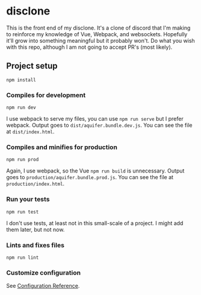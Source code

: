 # disclone

This is the front end of my disclone. It's a clone of discord that I'm making to reinforce my knowledge of Vue, Webpack, and websockets. Hopefully it'll grow into something meaningful but it probably won't. Do what you wish with this repo, although I am not going to accept PR's (most likely).

## Project setup
```
npm install
```

### Compiles for development
```
npm run dev
```
I use webpack to serve my files, you can use `npm run serve` but I prefer webpack. Output goes to `dist/aquifer.bundle.dev.js`. You can see the file at `dist/index.html`.

### Compiles and minifies for production
```
npm run prod
```
Again, I use webpack, so the Vue `npm run build` is unnecessary. Output goes to `production/aquifer.bundle.prod.js`. You can see the file at `production/index.html`.

### Run your tests
```
npm run test
```
I don't use tests, at least not in this small-scale of a project. I might add them later, but not now.

### Lints and fixes files
```
npm run lint
```

### Customize configuration
See [Configuration Reference](https://cli.vuejs.org/config/).